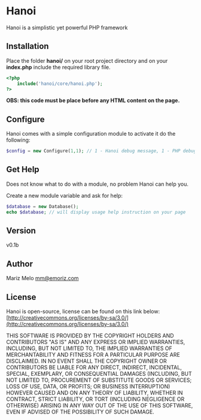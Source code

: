Hanoi
=====

Hanoi is a simplistic yet powerful PHP framework


Installation
------------

Place the folder **hanoi/** on your root project directory and on your **index.php** include the required library file.

```php
<?php
	include('hanoi/core/hanoi.php');
?>
```

**OBS: this code must be place before any HTML content on the page.**


Configure
---------

Hanoi comes with a simple configuration module to activate it do the following:

```php
$config = new Configure(1,1); // 1 - Hanoi debug message, 1 - PHP debug messages
```

Get Help
--------

Does not know what to do with a module, no problem Hanoi can help you. 

Create a new module variable and ask for help:

```php
$database = new Database(); 
echo $database; // will display usage help instruction on your page
```


Version
-------

v0.1b


Author
------

Mariz Melo
mm@emoriz.com


License
-------

Hanoi is open-source, license can be found on this link below:
[http://creativecommons.org/licenses/by-sa/3.0/](http://creativecommons.org/licenses/by-sa/3.0/)

THIS SOFTWARE IS PROVIDED BY THE COPYRIGHT HOLDERS AND CONTRIBUTORS "AS IS" AND ANY EXPRESS 
OR IMPLIED WARRANTIES, INCLUDING, BUT NOT LIMITED TO, THE IMPLIED WARRANTIES OF 
MERCHANTABILITY AND FITNESS FOR A PARTICULAR PURPOSE ARE DISCLAIMED. IN NO EVENT SHALL THE 
COPYRIGHT OWNER OR CONTRIBUTORS BE LIABLE FOR ANY DIRECT, INDIRECT, INCIDENTAL, SPECIAL, 
EXEMPLARY, OR CONSEQUENTIAL DAMAGES (INCLUDING, BUT NOT LIMITED TO, PROCUREMENT OF SUBSTITUTE 
GOODS OR SERVICES; LOSS OF USE, DATA, OR PROFITS; OR BUSINESS INTERRUPTION) HOWEVER CAUSED 
AND ON ANY THEORY OF LIABILITY, WHETHER IN CONTRACT, STRICT LIABILITY, OR TORT (INCLUDING 
NEGLIGENCE OR OTHERWISE) ARISING IN ANY WAY OUT OF THE USE OF THIS SOFTWARE, EVEN IF ADVISED 
OF THE POSSIBILITY OF SUCH DAMAGE.